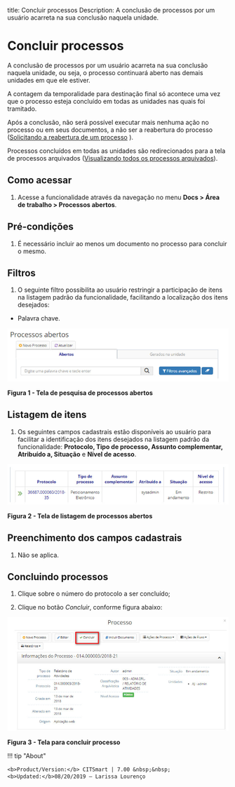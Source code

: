 title: Concluir processos
Description: A conclusão de processos por um usuário acarreta na sua conclusão naquela unidade.
# Concluir processos

A conclusão de processos por um usuário acarreta na sua conclusão naquela unidade, ou seja, o processo continuará aberto nas
demais unidades em que ele estiver.

A contagem da temporalidade para destinação final só acontece uma vez que o processo esteja concluído em todas as unidades nas
quais foi tramitado.

Após a conclusão, não será possível executar mais nenhuma ação no processo ou em seus documentos, a não ser a reabertura do
processo ([Solicitando a reabertura de um processo](/pt-br/citsmart-docs/user-guide/operate/reopen.html) ).

Processos concluídos em todas as unidades são redirecionados para a tela de processos arquivados ([Visualizando todos os 
processos arquivados](/pt-br/citsmart-docs/user-guide/operate/viewing.html)).

Como acessar
---------------

1. Acesse a funcionalidade através da navegação no menu **Docs > Área de trabalho > Processos abertos**.

Pré-condições
-----------------

1. É necessário incluir ao menos um documento no processo para concluir o mesmo.

Filtros
---------

1. O seguinte filtro possibilita ao usuário restringir a participação de itens na listagem padrão da funcionalidade, facilitando
a localização dos itens desejados:

- Palavra chave.

![Pesquisa](images/concluir.img1.jpg)

**Figura 1 - Tela de pesquisa de processos abertos**

Listagem de itens
---------------------

1. Os seguintes campos cadastrais estão disponíveis ao usuário para facilitar a identificação dos itens desejados na listagem
padrão da funcionalidade: **Protocolo, Tipo de processo, Assunto complementar, Atribuído a, Situação** e **Nível de acesso**.

![Listagem](images/concluir.img2.jpg)

**Figura 2 - Tela de listagem de processos abertos**

Preenchimento dos campos cadastrais
---------------------------------------

1. Não se aplica.

Concluindo processos
------------------------

1. Clique sobre o número do protocolo a ser concluído;

2. Clique no botão *Concluir*, conforme figura abaixo:

![Concluir](images/concluir.img3.jpg)

**Figura 3 - Tela para concluir processo**

!!! tip "About"

    <b>Product/Version:</b> CITSmart | 7.00 &nbsp;&nbsp;
    <b>Updated:</b>08/20/2019 – Larissa Lourenço










